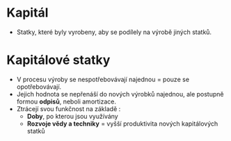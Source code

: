 # Kapitál
* Statky, které byly vyrobeny, aby se podílely na výrobě jiných statků.
# Kapitálové statky
* V procesu výroby se nespotřebovávají najednou = pouze se opotřebovávají. 
* Jejich hodnota se nepřenáší do nových výrobků najednou, ale postupně formou **odpisů**, neboli amortizace.
* Ztrácejí svou funkčnost na základě :
  * **Doby**, po kterou jsou využívány
  * **Rozvoje vědy a techniky** = vyšší produktivita nových kapitálových statků



